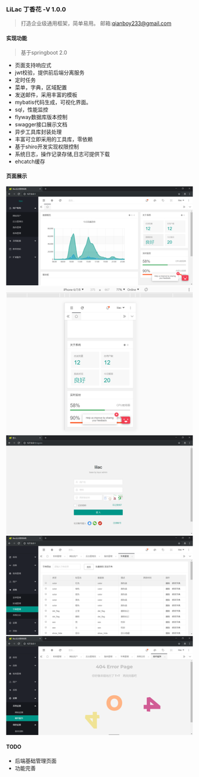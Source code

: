### LiLac 丁香花 -V 1.0.0 

> 打造企业级通用框架，简单易用。 邮箱:qianboy233@gmail.com 
#### 实现功能
> 基于springboot 2.0
* 页面支持响应式
* jwt校验，提供前后端分离服务
* 定时任务
* 菜单，字典，区域配置
* 发送邮件，采用丰富的模板
* mybatis代码生成，可视化界面。
* sql，性能监控
* flyway数据库版本控制
* swagger接口展示文档 
* 异步工具库封装处理
* 丰富可立即采用的工具库，零依赖
* 基于shiro开发实现权限控制
* 系统日志，操作记录存储,日志可提供下载
* ehcatch缓存

#### 页面展示
![主页](img/home.png)
![手机端](img/phone.png)
![登入](img/example3.png)
![列表](img/example1.png)
![404](img/example2.png)
#### TODO
* 后端基础管理页面
* 功能完善

   
